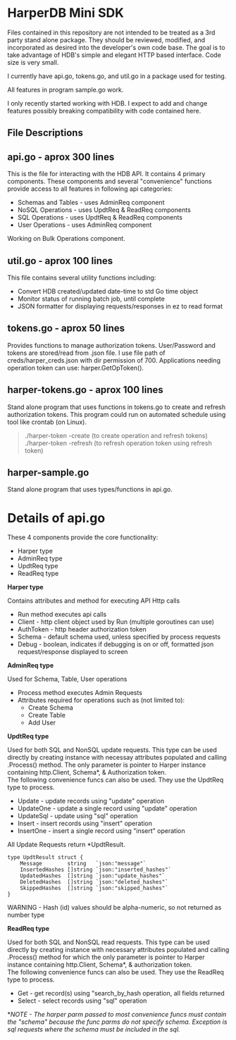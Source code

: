 # HarperDB Mini SDK

Files contained in this repository are not intended to be treated as a 3rd party stand alone package. They should be reviewed, modified, and incorporated as desired into the developer's own code base. The goal is to take advantage of HDB's simple and elegant HTTP based interface. Code size is very small.  

I currently have api.go, tokens.go, and util.go in a package used for testing.

All features in program sample.go work.

I only recently started working with HDB. I expect to add and change features possibly breaking compatibility with code contained here. 

## File Descriptions  

## api.go - aprox 300 lines

This is the file for interacting with the HDB API. It contains 4 primary components. These components and several "convenience" functions provide access to all features in following api categories:  

* Schemas and Tables - uses AdminReq component
* NoSQL Operations - uses UpdtReq & ReadReq components
* SQL Operations - uses UpdtReq & ReadReq components
* User Operations - uses AdminReq component
  
Working on Bulk Operations component.
  
## util.go - aprox 100 lines  

This file contains several utility functions including:
* Convert HDB created/updated date-time to std Go time object 
* Monitor status of running batch job, until complete
* JSON formatter for displaying requests/responses in ez to read format

## tokens.go - aprox 50 lines  

Provides functions to manage authorization tokens. User/Password and tokens are stored/read from .json file.
I use file path of creds/harper_creds.json with dir permission of 700.
Applications needing operation token can use: harper.GetOpToken().

## harper-tokens.go - aprox 100 lines

Stand alone program that uses functions in tokens.go to create and refresh authorization tokens.
This program could run on automated schedule using tool like crontab (on Linux).
> ./harper-token -create (to create operation and refresh tokens)  
> ./harper-token -refresh (to refresh operation token using refresh token)

## harper-sample.go  
  
Stand alone program that uses types/functions in api.go.

# Details of api.go

These 4 components provide the core functionality:
* Harper type
* AdminReq type
* UpdtReq type
* ReadReq type

**Harper type**

Contains attributes and method for executing API Http calls

* Run method executes api calls
* Client - http client object used by Run (multiple goroutines can use)
* AuthToken - http header authorization token
* Schema - default schema used, unless specified by process requests
* Debug - boolean, indicates if debugging is on or off, formatted json request/response displayed to screen

**AdminReq type**

Used for Schema, Table, User operations

- Process method executes Admin Requests
- Attributes required for operations such as (not limited to):
    * Create Schema
    * Create Table
    * Add User

**UpdtReq type**

Used for both SQL and NonSQL update requests.
This type can be used directly by creating instance with necessay attributes populated and calling .Process() method. The only parameter is pointer to Harper instance containing http.Client, Schema*, & Authorization token.  
The following convenience funcs can also be used. They use the UpdtReq type to process.

* Update - update records using "update" operation
* UpdateOne - update a single record using "update" operation
* UpdateSql - update using "sql" operation
* Insert - insert records using "insert" operation
* InsertOne - insert a single record using "insert" operation

All Update Requests return *UpdtResult.
```
type UpdtResult struct {
	Message        string   `json:"message"`
	InsertedHashes []string `json:"inserted_hashes"`
	UpdatedHashes  []string `json:"update_hashes"`
	DeletedHashes  []string `json:"deleted_hashes"`
	SkippedHashes  []string `json:"skipped_hashes"`
}
```
WARNING - Hash (id) values should be alpha-numeric, so not returned as number type

**ReadReq type**

Used for both SQL and NonSQL read requests.
This type can be used directly by creating instance with necessary attributes populated and calling .Process() method for which the only parameter is pointer to Harper instance containing http.Client, Schema*, & authorization token.    
The following convenience funcs can also be used. They use the ReadReq type to process.

* Get - get record(s) using "search_by_hash operation, all fields returned
* Select - select records using "sql" operation


**NOTE - The harper parm passed to most convenience funcs must contain the "schema" because the func parms do not specify schema. Exception is sql requests where the schema must be included in the sql.*
